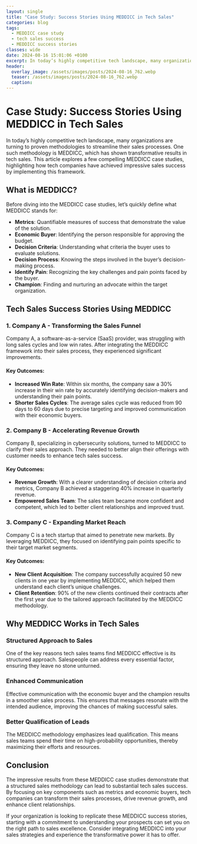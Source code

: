 ```yaml
---
layout: single
title: "Case Study: Success Stories Using MEDDICC in Tech Sales"
categories: blog
tags:
  - MEDDICC case study
  - tech sales success
  - MEDDICC success stories
classes: wide
date: 2024-08-16 15:01:06 +0100
excerpt: In today’s highly competitive tech landscape, many organizations are turning to proven methodologies to streamline their sales processes. One such methodolo...
header:
  overlay_image: /assets/images/posts/2024-08-16_762.webp
  teaser: /assets/images/posts/2024-08-16_762.webp
  caption: 
---
```

  
# Case Study: Success Stories Using MEDDICC in Tech Sales

In today’s highly competitive tech landscape, many organizations are turning to proven methodologies to streamline their sales processes. One such methodology is MEDDICC, which has shown transformative results in tech sales. This article explores a few compelling MEDDICC case studies, highlighting how tech companies have achieved impressive sales success by implementing this framework.

## What is MEDDICC?

Before diving into the MEDDICC case studies, let’s quickly define what MEDDICC stands for:

- **Metrics**: Quantifiable measures of success that demonstrate the value of the solution.
- **Economic Buyer**: Identifying the person responsible for approving the budget.
- **Decision Criteria**: Understanding what criteria the buyer uses to evaluate solutions.
- **Decision Process**: Knowing the steps involved in the buyer’s decision-making process.
- **Identify Pain**: Recognizing the key challenges and pain points faced by the buyer.
- **Champion**: Finding and nurturing an advocate within the target organization.

## Tech Sales Success Stories Using MEDDICC

### 1. Company A - Transforming the Sales Funnel

Company A, a software-as-a-service (SaaS) provider, was struggling with long sales cycles and low win rates. After integrating the MEDDICC framework into their sales process, they experienced significant improvements. 

#### Key Outcomes:
- **Increased Win Rate**: Within six months, the company saw a 30% increase in their win rate by accurately identifying decision-makers and understanding their pain points.
- **Shorter Sales Cycles**: The average sales cycle was reduced from 90 days to 60 days due to precise targeting and improved communication with their economic buyers.

### 2. Company B - Accelerating Revenue Growth

Company B, specializing in cybersecurity solutions, turned to MEDDICC to clarify their sales approach. They needed to better align their offerings with customer needs to enhance tech sales success.

#### Key Outcomes:
- **Revenue Growth**: With a clearer understanding of decision criteria and metrics, Company B achieved a staggering 40% increase in quarterly revenue.
- **Empowered Sales Team**: The sales team became more confident and competent, which led to better client relationships and improved trust.

### 3. Company C - Expanding Market Reach

Company C is a tech startup that aimed to penetrate new markets. By leveraging MEDDICC, they focused on identifying pain points specific to their target market segments.

#### Key Outcomes:
- **New Client Acquisition**: The company successfully acquired 50 new clients in one year by implementing MEDDICC, which helped them understand each client’s unique challenges.
- **Client Retention**: 90% of the new clients continued their contracts after the first year due to the tailored approach facilitated by the MEDDICC methodology.

## Why MEDDICC Works in Tech Sales

### Structured Approach to Sales

One of the key reasons tech sales teams find MEDDICC effective is its structured approach. Salespeople can address every essential factor, ensuring they leave no stone unturned.

### Enhanced Communication

Effective communication with the economic buyer and the champion results in a smoother sales process. This ensures that messages resonate with the intended audience, improving the chances of making successful sales.

### Better Qualification of Leads

The MEDDICC methodology emphasizes lead qualification. This means sales teams spend their time on high-probability opportunities, thereby maximizing their efforts and resources.

## Conclusion

The impressive results from these MEDDICC case studies demonstrate that a structured sales methodology can lead to substantial tech sales success. By focusing on key components such as metrics and economic buyers, tech companies can transform their sales processes, drive revenue growth, and enhance client relationships. 

If your organization is looking to replicate these MEDDICC success stories, starting with a commitment to understanding your prospects can set you on the right path to sales excellence. Consider integrating MEDDICC into your sales strategies and experience the transformative power it has to offer.